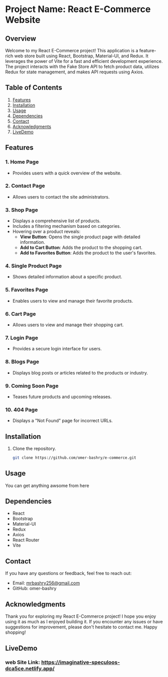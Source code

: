 # Project Name: React E-Commerce Website

## Overview

Welcome to my React E-Commerce project! This application is a feature-rich web store built using React, Bootstrap, Material-UI, and Redux. It leverages the power of Vite for a fast and efficient development experience. The project interacts with the Fake Store API to fetch product data, utilizes Redux for state management, and makes API requests using Axios.

## Table of Contents

1. [Features](#features)
2. [Installation](#installation)
3. [Usage](#usage)
4. [Dependencies](#dependencies)
5. [Contact](#contact)
6. [Acknowledgments](#acknowledgments)
7. [LiveDemo](#LiveDemo)

## Features

### 1. Home Page
- Provides users with a quick overview of the website.

### 2. Contact Page
- Allows users to contact the site administrators.

### 3. Shop Page
- Displays a comprehensive list of products.
- Includes a filtering mechanism based on categories.
- Hovering over a product reveals:
  - **View Button**: Opens the single product page with detailed information.
  - **Add to Cart Button**: Adds the product to the shopping cart.
  - **Add to Favorites Button**: Adds the product to the user's favorites.

### 4. Single Product Page
- Shows detailed information about a specific product.

### 5. Favorites Page
- Enables users to view and manage their favorite products.

### 6. Cart Page
- Allows users to view and manage their shopping cart.

### 7. Login Page
- Provides a secure login interface for users.

### 8. Blogs Page
- Displays blog posts or articles related to the products or industry.

### 9. Coming Soon Page
- Teases future products and upcoming releases.

### 10. 404 Page
- Displays a "Not Found" page for incorrect URLs.

## Installation

1. Clone the repository.
   ```bash
   git clone https://github.com/omer-bashry/e-commerce.git


## Usage
You can get anything awsome from here 


## Dependencies
- React
- Bootstrap
- Material-UI
- Redux
- Axios
- React Router
- Vite

## Contact
If you have any questions or feedback, feel free to reach out:

- Email: mrbashry256@gmail.com
- GitHub: omer-bashry


## Acknowledgments
Thank you for exploring my React E-Commerce project! I hope you enjoy using it as much as I enjoyed building it. If you encounter any issues or have suggestions for improvement, please don't hesitate to contact me. Happy shopping!

## LiveDemo
 ### web Site Link: https://imaginative-speculoos-dca5ce.netlify.app/
